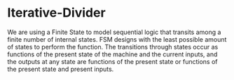 # Iterative-Divider
We are using a Finite State to model sequential logic that transits among a finite number of 
internal states. FSM designs with the least possible amount of states to perform the function. The 
transitions through states occur as functions of the present state of the machine and the current 
inputs, and the outputs at any state are functions of the present state or functions of the present 
state and present inputs. 
